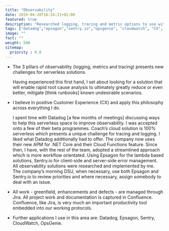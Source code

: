 ```yaml
---
title: "Observability"
date: 2019-04-28T16:24:21+01:00
featured: true
description: "Researched logging, tracing and metric options to use with serverless technology"
tags: ["datadog","epsagon","sentry.io","opsgenie", "cloudwatch", "CX", "serverless"]
image: ""
fact: ""
weight: 500
sitemap:
  priority : 0.8
---
```


- The 3 pillars of observability (logging, metrics and tracing) presents new challenges for serverless solutions.  

    Having experienced this first hand, I set about looking for a solution that will enable rapid root cause analysis to ultimately greatly reduce or even better, mitigate [think runbooks] known undesirable scenarios.  

- I believe in positive Customer Experience (CX) and apply this philosophy across everything I do.  

    I spent time with Datadog [a few months of meetings] discussing ways to help this serverless space to improve observability.  I was accepted onto a few of their beta programmes.  Coach’s cloud solution is 100% serverless which presents a unique challenge for tracing and logging.  I liked what Datadog additionally had to offer.  The company now uses their new APM for .NET Core and their Cloud Functions feature. Since then, I have, with the rest of the team, adopted a streamlined approach which is more workflow orientated. Using Epsagon for the lambda based solutions, Sentry.io for client-side and server-side error management.  All observability solutions were researched and implemented by me.  The company’s morning DSU, when necessary, use both Epsagon and Sentry.io to review priorities and where necessary, assign somebody to deal with an issue.  

- All work - greenfield, enhancements and defects - are managed through Jira. All project work and documentation is captured in Confluence. Confluence, like Jira, is very much an important productivity tool embedded into our working protocols. 
- Further applications I use in this area are: Datadog, Epsagon, Sentry, CloudWatch, OpsGenie.
